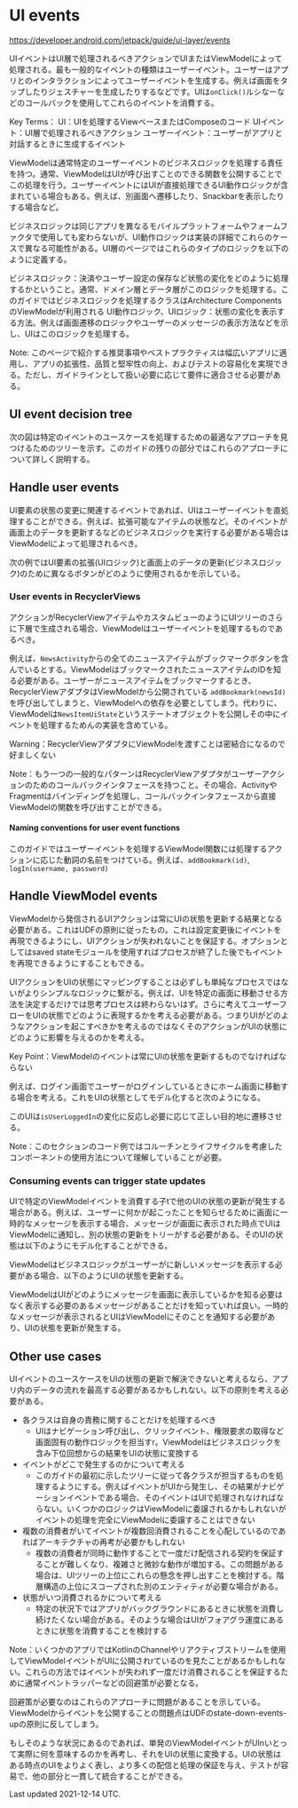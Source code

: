 # UI events

https://developer.android.com/jetpack/guide/ui-layer/events

UIイベントはUI層で処理されるべきアクションでUIまたはViewModelによって処理される。最も一般的なイベントの種類はユーザーイベント。ユーザーはアプリとのインタラクションによってユーザーイベントを生成する。例えば画面をタップしたりジェスチャーを生成したりするなどです。UIは`onClick()`ルシなーなどのコールバックを使用してこれらのイベントを消費する。

Key Terms：
UI：UIを処理するViewベースまたはComposeのコード
UIイベント：UI層で処理されるべきアクション
ユーザーイベント：ユーザーがアプリと対話するときに生成するイベント

ViewModelは通常特定のユーザーイベントのビジネスロジックを処理する責任を持つ。通常、ViewModelはUIが呼び出すことのできる関数を公開することでこの処理を行う。ユーザーイベントにはUIが直接処理できるUI動作ロジックが含まれている場合もある。例えば、別画面へ遷移したり、Snackbarを表示したりする場合など。

ビジネスロジックは同じアプリを異なるモバイルプラットフォームやフォームファクタで使用しても変わらないが、UI動作ロジックは実装の詳細でこれらのケースで異なる可能性がある。UI層のページではこれらのタイプのロジックを以下のように定義する。

ビジネスロジック：決済やユーザー設定の保存など状態の変化をどのように処理するかということ。通常、ドメイン層とデータ層がこのロジックを処理する。このガイドではビジネスロジックを処理するクラスはArchitecture ComponentsのViewModelが利用される
UI動作ロジック、UIロジック：状態の変化を表示する方法。例えば画面遷移のロジックやユーザーのメッセージの表示方法などを示し、UIはこのロジックを処理する。

Note: このページで紹介する推奨事項やベストプラクティスは幅広いアプリに適用し、アプリの拡張性、品質と堅牢性の向上、およびテストの容易化を実現できる。ただし、ガイドラインとして扱い必要に応じて要件に適合させる必要がある。

## UI event decision tree

次の図は特定のイベントのユースケースを処理するための最適なアプローチを見つけるためのツリーを示す。このガイドの残りの部分ではこれらのアプローチについて詳しく説明する。

## Handle user events

UI要素の状態の変更に関連するイベントであれば、UIはユーザーイベントを直処理することができる。例えば、拡張可能なアイテムの状態など。そのイベントが画面上のデータを更新するなどのビジネスロジックを実行する必要がある場合はViewModelによって処理されるべき。

次の例ではUI要素の拡張(UIロジック)と画面上のデータの更新(ビジネスロジック)のために異なるボタンがどのように使用されるかを示している。

### User events in RecyclerViews

アクションがRecyclerViewアイテムやカスタムビューのようにUIツリーのさらに下層で生成される場合、ViewModelはユーザーイベントを処理するものであるべき。

例えば、`NewsActivity`からの全てのニュースアイテムがブックマークボタンを含んでいるとする。ViewModelはブックマークされたニュースアイテムのIDを知る必要がある。ユーザーがニュースアイテムをブックマークするとき、RecyclerViewアダプタはViewModelから公開されている `addBookmark(newsId)` を呼び出してしまうと、ViewModelへの依存を必要としてしまう。代わりに、ViewModelは`NewsItemUiState`というステートオブジェクトを公開しその中にイベントを処理するためんの実装を含めている。

Warning：RecyclerViewアダプタにViewModelを渡すことは密結合になるので好ましくない

Note：もう一つの一般的なパターンはRecyclerViewアダプタがユーザーアクションのためのコールバックインタフェースを持つこと。その場合、ActivityやFragmentはバインディングを処理し、コールバックインタフェースから直接ViewModelの関数を呼び出すことができる。

#### Naming conventions for user event functions

このガイドではユーザーイベントを処理するViewModel関数には処理するアクションに応じた動詞の名前をつけている。例えば、`addBookmark(id)`, `logIn(username, password)`

## Handle ViewModel events

ViewModelから発信されるUIアクションは常にUIの状態を更新する結果となる必要がある。これはUDFの原則に従ったもの。これは設定変更後にイベントを再現できるようにし、UIアクションが失われないことを保証する。オプションとしてはsaved stateモジュールを使用すればプロセスが終了した後でもイベントを再現できるようにすることもできる。

UIアクションをUIの状態にマッピングすることは必ずしも単純なプロセスではないがよりシンプルなロジックに繋がる。例えば、UIを特定の画面に移動させる方法を決定するだけでは思考プロセスは終わらないはず。さらに考えてユーザーフローをUIの状態でどのように表現するかを考える必要がある。つまりUIがどのようなアクションを起こすべきかを考えるのではなくそのアクションがUIの状態にどのように影響を与えるのかを考える。

Key Point：ViewModelのイベントは常にUIの状態を更新するものでなければならない

例えば、ログイン画面でユーザーがログインしているときにホーム画面に移動する場合を考える。これをUIの状態としてモデル化すると次のようになる。

このUIは`isUserLoggedIn`の変化に反応し必要に応じて正しい目的地に遷移させる。

Note：このセクションのコード例ではコルーチンとライフサイクルを考慮したコンポーネントの使用方法について理解していることが必要。

### Consuming events can trigger state updates

UIで特定のViewModelイベントを消費する子tで他のUIの状態の更新が発生する場合がある。例えば、ユーザーに何かが起こったことを知らせるために画面に一時的なメッセージを表示する場合、メッセージが画面に表示された時点でUIはViewModelに通知し、別の状態の更新をトリーがする必要がある。そのUIの状態は以下のようにモデル化することができる。

ViewModelはビジネスロジックがユーザーがに新しいメッセージを表示する必要がある場合、以下のようにUIの状態を更新する。

ViewModelはUIがどのようにメッセージを画面に表示しているかを知る必要はなく表示する必要のあるメッセージがあることだけを知っていれば良い。一時的なメッセージが表示されるとUIはViewModelにそのことを通知する必要があり、UIの状態を更新が発生する。

## Other use cases

UIイベントのユースケースをUIの状態の更新で解決できないと考えるなら、アプリ内のデータの流れを最高する必要があるかもしれない。以下の原則を考える必要がある。

* 各クラスは自身の責務に関することだけを処理するべき
  * UIはナビゲーション呼び出し、クリックイベント、権限要求の取得など画面固有の動作ロジックを担当すr。ViewModelはビジネスロジックを含み下位回想からの結果をUIの状態に変換する
* イベントがどこで発生するのかについて考える
  * このガイドの最初に示したツリーに従って各クラスが担当するものを処理するようにする。例えばイベントがUIから発生し、その結果がナビゲーションイベントである場合、そのイベントはUIで処理されなければならない。いくつかのロジックはViewModelに委譲されるかもしれないがイベントの処理を完全にViewModelに委譲することはできない
* 複数の消費者がいてイベントが複数回消費されることを心配しているのであればアーキテクチャの再考が必要かもしれない
  * 複数の消費者が同時に動作することで一度だけ配信される契約を保証することが難しくなり、複雑さと微妙な動作が増加する。この問題がある場合は、UIツリーの上位にこれらの懸念を押し出すことを検討する。階層構造の上位にスコープされた別のエンティティが必要な場合がある。
* 状態がいつ消費されるかについて考える
  * 特定の状況下ではアプリがバックグラウンドにあるときに状態を消費し続けたくない場合がある。そのような場合はUIがフォアグラ運度にあるときに状態を消費することを検討する

Note：いくつかのアプリではKotlinのChannelやリアクティブストリームを使用してViewModelイベントがUIに公開されrているのを見たことがあるかもしれない。これらの方法ではイベントが失われず一度だけ消費されることを保証するために通常イベントラッパーなどの回避策が必要となる。

回避策が必要なのはこれらのアプローチに問題があることを示している。ViewModelからイベントを公開することの問題点はUDFのstate-down-events-upの原則に反してしまう。

もしそのような状況にあるのであれば、単発のViewModelイベントがUInいとって実際に何を意味するのかを再考し、それをUIの状態に変換する。UIの状態はある時点のUIをよりよく表し、より多くの配信と処理の保証を与え、テストが容易で、他の部分と一貫して統合することができる。

Last updated 2021-12-14 UTC.
